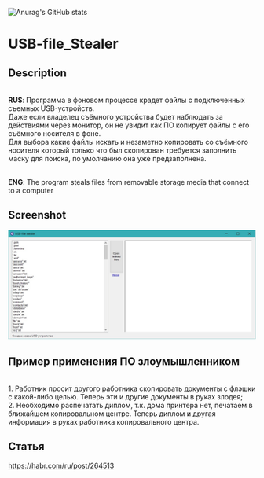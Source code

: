 ![Anurag's GitHub stats](https://github-readme-stats.vercel.app/api?username=sergiomarotco&show_icons=true&theme=radical)

# USB-file_Stealer
## Description
<br>**RUS**: Программа в фоновом процессе крадет файлы с подключенных съемных USB-устройств.<br>
Даже если владелец съёмного устройства будет наблюдать за действиями через монитор, он не увидит как ПО копирует файлы с его съёмного носителя в фоне.<br>
Для выбора какие файлы искать и незаметно копировать со съёмного носителя который только что был скопирован требуется заполнить маску для поиска, по умолчанию она уже предзаполнена.

<br>**ENG**: The program steals files from removable storage media that connect to a computer

## Screenshot
<img src='https://raw.githubusercontent.com/sergiomarotco/USB-file_Stealer/master/Screen.jpg' />

## Пример применения ПО злоумышленником
<br>1. Работник просит другого работника скопировать документы с флэшки с какой-либо целью. Теперь эти и другие документы в руках злодея;
<br>2. Необходимо распечатать диплом, т.к. дома принтера нет, печатаем в ближайшем копировальном центре. Теперь диплом и другая информация в руках работника копировального центра.

## Статья
https://habr.com/ru/post/264513
